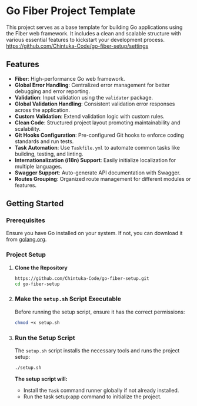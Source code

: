# Go Fiber Project Template

This project serves as a base template for building Go applications using the Fiber web framework. It includes a clean and scalable structure with various essential features to kickstart your development process.
https://github.com/Chintuka-Code/go-fiber-setup/settings

## Features

- **Fiber**: High-performance Go web framework.
- **Global Error Handling**: Centralized error management for better debugging and error reporting.
- **Validation**: Input validation using the `validator` package.
- **Global Validation Handling**: Consistent validation error responses across the application.
- **Custom Validation**: Extend validation logic with custom rules.
- **Clean Code**: Structured project layout promoting maintainability and scalability.
- **Git Hooks Configuration**: Pre-configured Git hooks to enforce coding standards and run tests.
- **Task Automation**: Use `Taskfile.yml` to automate common tasks like building, testing, and linting.
- **Internationalization (i18n) Support**: Easily initialize localization for multiple languages.
- **Swagger Support**: Auto-generate API documentation with Swagger.
- **Routes Grouping**: Organized route management for different modules or features.

## Getting Started

### Prerequisites

Ensure you have Go installed on your system. If not, you can download it from [golang.org](https://golang.org/dl/).

### Project Setup

1. **Clone the Repository**

   ```bash
   https://github.com/Chintuka-Code/go-fiber-setup.git
   cd go-fiber-setup
   ```

2. ### Make the `setup.sh` Script Executable

   Before running the setup script, ensure it has the correct permissions:

   ```bash
   chmod +x setup.sh
   ```

3. ### Run the Setup Script

   The `setup.sh` script installs the necessary tools and runs the project setup:

   ```bash
   ./setup.sh
   ```

   **The setup script will:**

   - Install the `Task` command runner globally if not already installed.
   - Run the task setup:app command to initialize the project.
